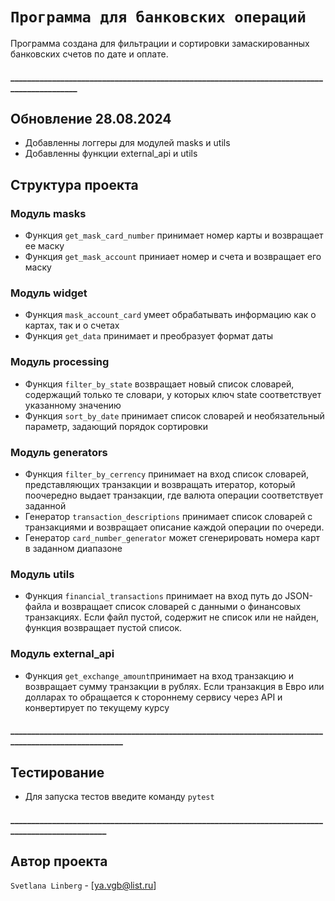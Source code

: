 # `Программа для банковских операций`

Программа создана для фильтрации и сортировки замаскированных банковских счетов по дате и оплате.

#### ___________________________________________________________________________________________

## Обновление 28.08.2024
- Добавленны логгеры для модулей masks и utils
- Добавленны функции external_api и utils

## Структура проекта

### Модуль masks

- Функция `get_mask_card_number` принимает номер карты и возвращает ее маску
- Функция `get_mask_account` приниает номер и счета и возвращает его маску

### Модуль widget

- Функция `mask_account_card` умеет обрабатывать информацию как о картах, так и о счетах
- Функция `get_data` принимает и преобразует формат даты

### Модуль processing

- Функция `filter_by_state` возвращает новый список словарей, содержащий только те словари, у которых ключ state
  соответствует указанному значению
- Функция `sort_by_date` принимает список словарей и необязательный параметр, задающий порядок сортировки

### Модуль generators

- Функция `filter_by_cerrency` принимает на вход список словарей, представляющих транзакции и возвращать итератор,
  который поочередно выдает транзакции, где валюта операции соответствует заданной
- Генератор `transaction_descriptions` принимает список словарей с транзакциями и возвращает описание каждой операции по
  очереди.
- Генератор `card_number_generator` может сгенерировать номера карт в заданном диапазоне

### Модуль utils

- Функция `financial_transactions` принимает на вход путь до JSON-файла и возвращает список словарей с данными о финансовых транзакциях. Если файл пустой, содержит не список или не найден, функция возвращает пустой список.

### Модуль external_api

- Функция `get_exchange_amount`принимает на вход транзакцию и возвращает сумму транзакции в рублях. Если транзакция в Евро или долларах то обращается к стороннему сервису через API и конвертирует по текущему курсу


#### ______________________________________________________________________________________________________

## Тестирование

- Для запуска тестов введите команду `pytest`

#### __________________________________________________________________________________________________

## Автор проекта

`Svetlana Linberg` - [ya.vgb@list.ru]
